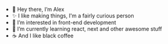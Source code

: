 - 👋 Hey there, I’m Alex
- ✨ I like making things, I'm a fairly curious person
- 👀 I’m interested in front-end development
- 🌱 I’m currently learning react, next and other awesome stuff
- ☕ And I like black coffee

<!---
alexb017/alexb017 is a ✨ special ✨ repository because its `README.md` (this file) appears on your GitHub profile.
You can click the Preview link to take a look at your changes.

- 📫 Mail me at alexbacirea@gmail.com
- 💞️ I’m looking to collaborate on ... well nothing right now
--->

